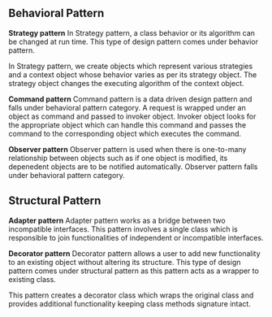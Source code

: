 ## Behavioral Pattern

**Strategy pattern**
In Strategy pattern, a class behavior or its algorithm can be changed at run time. This type of design pattern comes under behavior pattern.

In Strategy pattern, we create objects which represent various strategies and a context object whose behavior varies as per its strategy object. The strategy object changes the executing algorithm of the context object.

**Command pattern**
Command pattern is a data driven design pattern and falls under behavioral pattern category. A request is wrapped under an object as command and passed to invoker object. Invoker object looks for the appropriate object which can handle this command and passes the command to the corresponding object which executes the command.

**Observer pattern**
Observer pattern is used when there is one-to-many relationship between objects such as if one object is modified, its depenedent objects are to be notified automatically. Observer pattern falls under behavioral pattern category.

## Structural Pattern

**Adapter pattern**
Adapter pattern works as a bridge between two incompatible interfaces. This pattern involves a single class which is responsible to join functionalities of independent or incompatible interfaces.

**Decorator pattern**
Decorator pattern allows a user to add new functionality to an existing object without altering its structure. This type of design pattern comes under structural pattern as this pattern acts as a wrapper to existing class.

This pattern creates a decorator class which wraps the original class and provides additional functionality keeping class methods signature intact.
